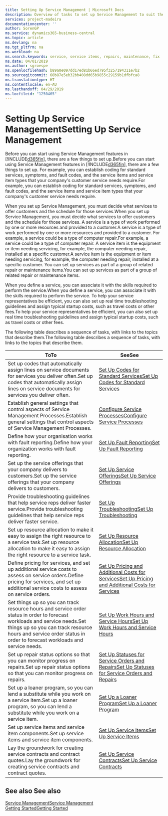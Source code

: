 ```yaml
---
title: Setting Up Service Management | Microsoft Docs
description: Overview of tasks to set up Service Management to suit the way that your organisations manages its services.
services: project-madeira
documentationcenter: ''
author: SorenGP
ms.service: dynamics365-business-central
ms.topic: article
ms.devlang: na
ms.tgt_pltfrm: na
ms.workload: na
ms.search.keywords: service, service items, repairs, maintenance, fix
ms.date: 04/01/2019
ms.author: sgroespe
ms.openlocfilehash: b89a0e097dd17ed81b66ed795f3257194311e7b2
ms.sourcegitcommit: 60b87e5eb32bb408dd65b9855c29159b1dfbfca8
ms.translationtype: HT
ms.contentlocale: en-AU
ms.lasthandoff: 04/29/2019
ms.locfileid: "1250465"
---
```

# <a name="setting-up-service-management"></a><span data-ttu-id="85e70-103">Setting Up Service Management</span><span class="sxs-lookup"><span data-stu-id="85e70-103">Setting Up Service Management</span></span>
<span data-ttu-id="85e70-104">Before you can start using Service Management features in [!INCLUDE[d365fin](includes/d365fin_md.md)], there are a few things to set up.</span><span class="sxs-lookup"><span data-stu-id="85e70-104">Before you can start using Service Management features in [!INCLUDE[d365fin](includes/d365fin_md.md)], there are a few things to set up.</span></span> <span data-ttu-id="85e70-105">For example, you can establish coding for standard services, symptoms, and fault codes, and the service items and service item types that your company's customer service needs require.</span><span class="sxs-lookup"><span data-stu-id="85e70-105">For example, you can establish coding for standard services, symptoms, and fault codes, and the service items and service item types that your company's customer service needs require.</span></span>  

<span data-ttu-id="85e70-106">When you set up Service Management, you must decide what services to offer customers and the schedule for those services.</span><span class="sxs-lookup"><span data-stu-id="85e70-106">When you set up Service Management, you must decide what services to offer customers and the schedule for those services.</span></span> <span data-ttu-id="85e70-107">A service is a type of work performed by one or more resources and provided to a customer.</span><span class="sxs-lookup"><span data-stu-id="85e70-107">A service is a type of work performed by one or more resources and provided to a customer.</span></span> <span data-ttu-id="85e70-108">For example, a service could be a type of computer repair.</span><span class="sxs-lookup"><span data-stu-id="85e70-108">For example, a service could be a type of computer repair.</span></span> <span data-ttu-id="85e70-109">A service item is the equipment or item needing servicing, for example, the computer needing repair, installed at a specific customer.</span><span class="sxs-lookup"><span data-stu-id="85e70-109">A service item is the equipment or item needing servicing, for example, the computer needing repair, installed at a specific customer.</span></span> <span data-ttu-id="85e70-110">You can set up services as part of a group of related repair or maintenance items.</span><span class="sxs-lookup"><span data-stu-id="85e70-110">You can set up services as part of a group of related repair or maintenance items.</span></span>  
  
<span data-ttu-id="85e70-111">When you define a service, you can associate it with the skills required to perform the service.</span><span class="sxs-lookup"><span data-stu-id="85e70-111">When you define a service, you can associate it with the skills required to perform the service.</span></span> <span data-ttu-id="85e70-112">To help your service representatives be efficient, you can also set up real time troubleshooting guidelines and assign typical startup costs, such as travel costs or other fees.</span><span class="sxs-lookup"><span data-stu-id="85e70-112">To help your service representatives be efficient, you can also set up real time troubleshooting guidelines and assign typical startup costs, such as travel costs or other fees.</span></span>  

<span data-ttu-id="85e70-113">The following table describes a sequence of tasks, with links to the topics that describe them.</span><span class="sxs-lookup"><span data-stu-id="85e70-113">The following table describes a sequence of tasks, with links to the topics that describe them.</span></span>  
  
| <span data-ttu-id="85e70-114">To</span><span class="sxs-lookup"><span data-stu-id="85e70-114">To</span></span> | <span data-ttu-id="85e70-115">See</span><span class="sxs-lookup"><span data-stu-id="85e70-115">See</span></span> |
| --- | --- |
| <span data-ttu-id="85e70-116">Set up codes that automatically assign lines on service documents for services you deliver often.</span><span class="sxs-lookup"><span data-stu-id="85e70-116">Set up codes that automatically assign lines on service documents for services you deliver often.</span></span> |[<span data-ttu-id="85e70-117">Set Up Codes for Standard Services</span><span class="sxs-lookup"><span data-stu-id="85e70-117">Set Up Codes for Standard Services</span></span>](service-how-setup-service-coding.md)|
| <span data-ttu-id="85e70-118">Establish general settings that control aspects of Service Management Processes.</span><span class="sxs-lookup"><span data-stu-id="85e70-118">Establish general settings that control aspects of Service Management Processes.</span></span>|[<span data-ttu-id="85e70-119">Configure Service Processes</span><span class="sxs-lookup"><span data-stu-id="85e70-119">Configure Service Processes</span></span>](service-setup-service-processes.md)|
| <span data-ttu-id="85e70-120">Define how your organisation works with fault reporting.</span><span class="sxs-lookup"><span data-stu-id="85e70-120">Define how your organization works with fault reporting.</span></span> |[<span data-ttu-id="85e70-121">Set Up Fault Reporting</span><span class="sxs-lookup"><span data-stu-id="85e70-121">Set Up Fault Reporting</span></span>](service-how-setup-fault-reporting.md) |
| <span data-ttu-id="85e70-122">Set up the service offerings that your company delivers to customers.</span><span class="sxs-lookup"><span data-stu-id="85e70-122">Set up the service offerings that your company delivers to customers.</span></span>|[<span data-ttu-id="85e70-123">Set Up Service Offerings</span><span class="sxs-lookup"><span data-stu-id="85e70-123">Set Up Service Offerings</span></span>](service-how-setup-service-offerings.md)|
| <span data-ttu-id="85e70-124">Provide troubleshooting guidelines that help service reps deliver faster service.</span><span class="sxs-lookup"><span data-stu-id="85e70-124">Provide troubleshooting guidelines that help service reps deliver faster service.</span></span> |[<span data-ttu-id="85e70-125">Set Up Troubleshooting</span><span class="sxs-lookup"><span data-stu-id="85e70-125">Set Up Troubleshooting</span></span>](service-how-setup-troubleshooting.md) |
| <span data-ttu-id="85e70-126">Set up resource allocation to make it easy to assign the right resource to a service task.</span><span class="sxs-lookup"><span data-stu-id="85e70-126">Set up resource allocation to make it easy to assign the right resource to a service task.</span></span> |[<span data-ttu-id="85e70-127">Set Up Resource Allocation</span><span class="sxs-lookup"><span data-stu-id="85e70-127">Set Up Resource Allocation</span></span>](service-how-setup-resource-allocation.md) |
| <span data-ttu-id="85e70-128">Define pricing for services, and set up additional service costs to assess on service orders.</span><span class="sxs-lookup"><span data-stu-id="85e70-128">Define pricing for services, and set up additional service costs to assess on service orders.</span></span> |[<span data-ttu-id="85e70-129">Set Up Pricing and Additional Costs for Services</span><span class="sxs-lookup"><span data-stu-id="85e70-129">Set Up Pricing and Additional Costs for Services</span></span>](service-how-setup-service-costs-pricing.md)|
| <span data-ttu-id="85e70-130">Set things up so you can track resource hours and service order status in order to forecast workloads and service needs.</span><span class="sxs-lookup"><span data-stu-id="85e70-130">Set things up so you can track resource hours and service order status in order to forecast workloads and service needs.</span></span>|[<span data-ttu-id="85e70-131">Set Up Work Hours and Service Hours</span><span class="sxs-lookup"><span data-stu-id="85e70-131">Set Up Work Hours and Service Hours</span></span>](service-how-setup-work-service-hours.md)|
| <span data-ttu-id="85e70-132">Set up repair status options so that you can monitor progress on repairs.</span><span class="sxs-lookup"><span data-stu-id="85e70-132">Set up repair status options so that you can monitor progress on repairs.</span></span> | [<span data-ttu-id="85e70-133">Set Up Statuses for Service Orders and Repairs</span><span class="sxs-lookup"><span data-stu-id="85e70-133">Set Up Statuses for Service Orders and Repairs</span></span>](service-order-repair-status.md)|
| <span data-ttu-id="85e70-134">Set up a loaner program, so you can lend a substitute while you work on a service item.</span><span class="sxs-lookup"><span data-stu-id="85e70-134">Set up a loaner program, so you can lend a substitute while you work on a service item.</span></span> |[<span data-ttu-id="85e70-135">Set Up a Loaner Program</span><span class="sxs-lookup"><span data-stu-id="85e70-135">Set Up a Loaner Program</span></span>](service-how-setup-loaner-program.md) |
| <span data-ttu-id="85e70-136">Set up service items and service item components.</span><span class="sxs-lookup"><span data-stu-id="85e70-136">Set up service items and service item components.</span></span> |[<span data-ttu-id="85e70-137">Set Up Service Items</span><span class="sxs-lookup"><span data-stu-id="85e70-137">Set Up Service Items</span></span>](service-how-setup-service-items.md) |
| <span data-ttu-id="85e70-138">Lay the groundwork for creating service contracts and contract quotes.</span><span class="sxs-lookup"><span data-stu-id="85e70-138">Lay the groundwork for creating service contracts and contract quotes.</span></span> |[<span data-ttu-id="85e70-139">Set Up Service Contracts</span><span class="sxs-lookup"><span data-stu-id="85e70-139">Set Up Service Contracts</span></span>](service-how-setup-service-contracts.md) |

## <a name="see-also"></a><span data-ttu-id="85e70-140">See also </span><span class="sxs-lookup"><span data-stu-id="85e70-140">See also</span></span>
[<span data-ttu-id="85e70-141">Service Management</span><span class="sxs-lookup"><span data-stu-id="85e70-141">Service Management</span></span>](service-service.md)  
[<span data-ttu-id="85e70-142">Getting Started</span><span class="sxs-lookup"><span data-stu-id="85e70-142">Getting Started</span></span>](product-get-started.md)  

